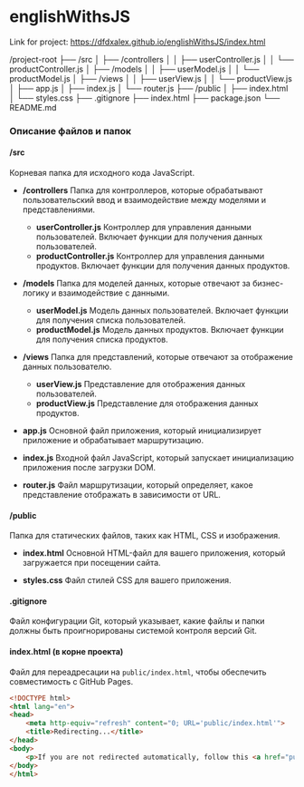 # englishWithsJS

Link for project:
https://dfdxalex.github.io/englishWithsJS/index.html

/project-root
├── /src
│   ├── /controllers
│   │   ├── userController.js
│   │   └── productController.js
│   ├── /models
│   │   ├── userModel.js
│   │   └── productModel.js
│   ├── /views
│   │   ├── userView.js
│   │   └── productView.js
│   ├── app.js
│   ├── index.js
│   └── router.js
├── /public
│   ├── index.html
│   └── styles.css
├── .gitignore
├── index.html
├── package.json
└── README.md


### Описание файлов и папок

#### /src
Корневая папка для исходного кода JavaScript.

- **/controllers**
  Папка для контроллеров, которые обрабатывают пользовательский ввод и взаимодействие между моделями и представлениями.
  - **userController.js**
    Контроллер для управления данными пользователей. Включает функции для получения данных пользователей.
  - **productController.js**
    Контроллер для управления данными продуктов. Включает функции для получения данных продуктов.

- **/models**
  Папка для моделей данных, которые отвечают за бизнес-логику и взаимодействие с данными.
  - **userModel.js**
    Модель данных пользователей. Включает функции для получения списка пользователей.
  - **productModel.js**
    Модель данных продуктов. Включает функции для получения списка продуктов.

- **/views**
  Папка для представлений, которые отвечают за отображение данных пользователю.
  - **userView.js**
    Представление для отображения данных пользователей.
  - **productView.js**
    Представление для отображения данных продуктов.

- **app.js**
  Основной файл приложения, который инициализирует приложение и обрабатывает маршрутизацию.
  
- **index.js**
  Входной файл JavaScript, который запускает инициализацию приложения после загрузки DOM.

- **router.js**
  Файл маршрутизации, который определяет, какое представление отображать в зависимости от URL.

#### /public
Папка для статических файлов, таких как HTML, CSS и изображения.

- **index.html**
  Основной HTML-файл для вашего приложения, который загружается при посещении сайта.
  
- **styles.css**
  Файл стилей CSS для вашего приложения.

#### .gitignore
Файл конфигурации Git, который указывает, какие файлы и папки должны быть проигнорированы системой контроля версий Git.

#### index.html (в корне проекта)
Файл для переадресации на `public/index.html`, чтобы обеспечить совместимость с GitHub Pages.

```html
<!DOCTYPE html>
<html lang="en">
<head>
    <meta http-equiv="refresh" content="0; URL='public/index.html'">
    <title>Redirecting...</title>
</head>
<body>
    <p>If you are not redirected automatically, follow this <a href="public/index.html">link to the home page</a>.</p>
</body>
</html>

